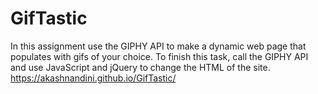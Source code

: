 # GifTastic
In this assignment use the GIPHY API to make a dynamic web page that populates with gifs of your choice. To finish this task, call the GIPHY API and use JavaScript and jQuery to change the HTML of the site.
https://akashnandini.github.io/GifTastic/
